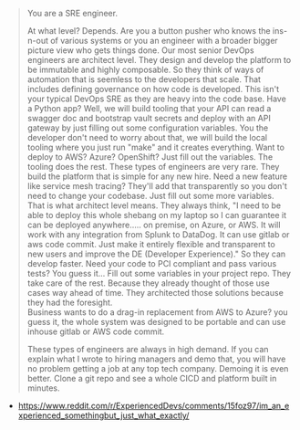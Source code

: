 

> You are a SRE engineer.
> 
> At what level? Depends. Are you a button pusher who knows the ins-n-out of various systems or you an engineer with a broader bigger picture view who gets things done. Our most senior DevOps engineers are architect level. They design and develop the platform to be immutable and highly composable. So they think of ways of automation that is seemless to the developers that scale. That includes defining governance on how code is developed. This isn't your typical DevOps SRE as they are heavy into the code base. Have a Python app? Well, we will build tooling that your API can read a swagger doc and bootstrap vault secrets and deploy with an API gateway by just filling out some configuration variables. You the developer don't need to worry about that, we will build the local tooling where you just run "make" and it creates everything. Want to deploy to AWS? Azure? OpenShift? Just fill out the variables. The tooling does the rest. These types of engineers are very rare. They build the platform that is simple for any new hire. Need a new feature like service mesh tracing? They'll add that transparently so you don't need to change your codebase. Just fill out some more variables. That is what architect level means. They always think, "I need to be able to deploy this whole shebang on my laptop so I can guarantee it can be deployed anywhere..... on premise, on Azure, or AWS. It will work with any integration from Splunk to DataDog. It can use gitlab or aws code commit. Just make it entirely flexible and transparent to new users and improve the DE (Developer Experience)." So they can develop faster. Need your code to PCI compliant and pass various tests? You guess it... Fill out some variables in your project repo. They take care of the rest. Because they already thought of those use cases way ahead of time. They architected those solutions because they had the foresight.  
    Business wants to do a drag-in replacement from AWS to Azure? you guess it, the whole system was designed to be portable and can use inhouse gitlab or AWS code commit.
> 
> These types of engineers are always in high demand. If you can explain what I wrote to hiring managers and demo that, you will have no problem getting a job at any top tech company. Demoing it is even better. Clone a git repo and see a whole CICD and platform built in minutes.

- https://www.reddit.com/r/ExperiencedDevs/comments/15foz97/im_an_experienced_somethingbut_just_what_exactly/